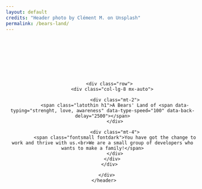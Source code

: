 ```yaml
---
layout: default
credits: "Header photo by Clément M. on Unsplash"
permalink: /bears-land/
---
```



<header class="header h-350" style="background-position: center -50px; background-size: cover; background-image: url(../assets/img/clement-m-429812-unsplash3.jpg); padding-top: 100px; padding-bottom: 30px;">
       <div class="container text-center">

         <div class="row">
           <div class="col-lg-8 mx-auto">

             <div class="mt-2">
             <span class="latothin h1">A Bears' Land of <span data-typing="strenght, love, awareness" data-type-speed="100" data-back-delay="2500"></span>
             </div>

             <div class="mt-4">
             <span class="fontsmall fontdark">You have got the change to work and thrive with us.<br>We are a small group of developers who wants to make a family!</span>
             </div>
           </div>
         </div>

       </div>
     </header>
